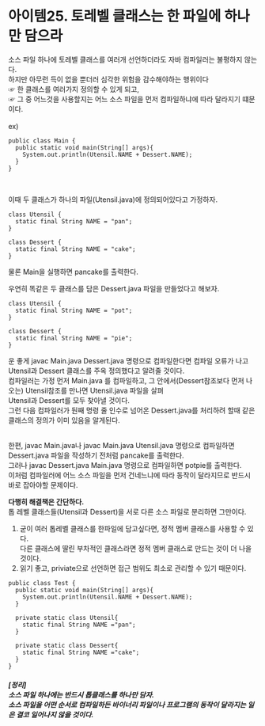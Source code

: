 <h1>아이템25. 토레벨 클래스는 한 파일에 하나만 담으라</h1>
소스 파일 하나에 토레벨 클래스를 여러개 선언하더라도 자바 컴파일러는 불평하지 않는다.<BR/>
하지만 아무런 득이 없을 뿐더러 심각한 위험을 감수해야하는 행위이다<BR/>
☞ 한 클래스를 여러가지 정의할 수 있게 되고,<BR/>
☞ 그 중 어느것을 사용할지는 어느 소스 파일을 먼저 컴파일하냐에 따라 달라지기 떄문이다.<BR/>
<BR/>
ex)

```
public class Main { 
  public static void main(String[] args){ 
    System.out.println(Utensil.NAME + Dessert.NAME);
  }
}
```
<BR/>

이때 두 클래스가 하나의 파일(Utensil.java)에 정의되어있다고 가정하자.
```
class Utensil {
  static final String NAME = "pan";
}

class Dessert {
  static final String NAME = "cake";
}
```

물론 Main을 실행하면 pancake를 출력한다.

우연히 똑같은 두 클래스를 담은 Dessert.java 파일을 만들었다고 해보자.


```
class Utensil {
  static final String NAME = "pot";
}

class Dessert {
  static final String NAME = "pie";
}
```

운 좋게 javac Main.java Dessert.java 명령으로 컴파일한다면 컴파일 오류가 나고<BR/>
Utensil과 Dessert 클래스를 주옥 정의했다고 알려줄 것이다.<BR/>
컴파일러는 가정 먼저 Main.java 를 컴파일하고, 그 안에서(Dessert참조보다 먼저 나오는) Utensil참조를 만나면 Utensil.java 파일을 살펴 <BR/>
Utensil과 Dessert를 모두 찾아낼 것이다.<BR/>
그런 다음 컴파일러가 둰째 명령 줄 인수로 넘어온 Dessert.java를 처리하려 할때 같은 클래스의 정의가 이미 있음을 알게된다.<BR/>
<BR/>

한편, javac Main.java나 javac Main.java Utensil.java 명령으로 컴파일하면 Dessert.java 파일을 작성하기 전처럼 pancake를 출력한다.<BR/>
그러나 javac Dessert.java Main.java 명령으로 컴파일하면 potpie를 출력한다.<BR/>
이처럼 컴파일러에 어느 소스 파일을 먼저 건네느냐에 따라 동작이 달라지므로 반드시 바로 잡아야할 문제이다.<BR/>

<b>다행히 해결책은 간단하다.</b><BR/>
톱 레벨 클래스들(Utensil과 Dessert)을 서로 다른 소스 파일로 분리하면 그만이다.<BR/>
1) 굳이 여러 톱레벨 클래스를 한파일에 담고싶다면, 정적 멤버 클래스를 사용할 수 있다.<BR/>
 다른 클래스에 딸린 부차적인 클래스라면 정적 멤버 클래스로 만드는 것이 더 나을 것이다.<BR/>
2) 읽기 좋고, priviate으로 선언하면 접근 범위도 최소로 관리할 수 있기 때문이다.<BR/>

```
public class Test {
  public static void main(String[] args){ 
    System.out.println(Utensil.NAME + Dessert.NAME);
  }
  
  private static class Utensil{
    static final String NAME ="pan";
  }
  
  private static class Dessert{
    static final String NAME ="cake";
  }
} 
 ```

<h5>[정리]<BR/>
소스 파일 하나에는 반드시 톱클래스를 하나만 담자.<BR/>
소스 파일을 어떤 순서로 컴파일하든 바이너리 파일이나 프로그램의 동작이 달라지는 일은 결코 일어나지 않을 것이다.<BR/>
</h5>
